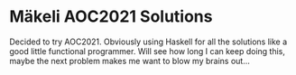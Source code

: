 # Mäkeli AOC2021 Solutions
Decided to try AOC2021. Obviously using Haskell for all the solutions like a good little functional programmer. Will see how long I can keep doing this, maybe the next problem makes me want to blow my brains out...